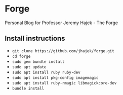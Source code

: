 # Forge

Personal Blog for Professor Jeremy Hajek - The Forge

## Install instructions

* `git clone https://github.com/jhajek/forge.git`
* `cd forge`
* `sudo gem bundle install`
* `sudo apt update`
* `sudo apt install ruby ruby-dev`
* `sudo apt install pkg-config imagemagic`
* `sudo apt install ruby-rmagic libmagickcore-dev`
* `bundle install`
